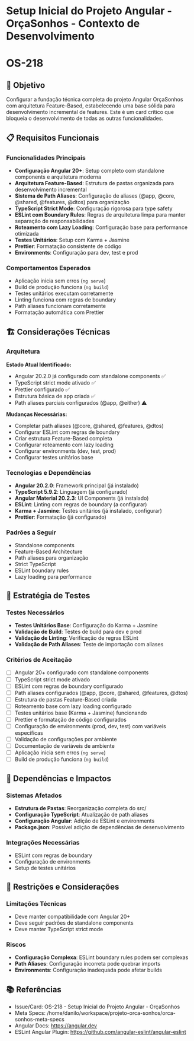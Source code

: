 # Setup Inicial do Projeto Angular - OrçaSonhos - Contexto de Desenvolvimento

# OS-218

## 🎯 Objetivo

Configurar a fundação técnica completa do projeto Angular OrçaSonhos com arquitetura Feature-Based, estabelecendo uma base sólida para desenvolvimento incremental de features. Este é um card crítico que bloqueia o desenvolvimento de todas as outras funcionalidades.

## 📋 Requisitos Funcionais

### Funcionalidades Principais

- **Configuração Angular 20+**: Setup completo com standalone components e arquitetura moderna
- **Arquitetura Feature-Based**: Estrutura de pastas organizada para desenvolvimento incremental
- **Sistema de Path Aliases**: Configuração de aliases (@app, @core, @shared, @features, @dtos) para organização
- **TypeScript Strict Mode**: Configuração rigorosa para type safety
- **ESLint com Boundary Rules**: Regras de arquitetura limpa para manter separação de responsabilidades
- **Roteamento com Lazy Loading**: Configuração base para performance otimizada
- **Testes Unitários**: Setup com Karma + Jasmine
- **Prettier**: Formatação consistente de código
- **Environments**: Configuração para dev, test e prod

### Comportamentos Esperados

- Aplicação inicia sem erros (`ng serve`)
- Build de produção funciona (`ng build`)
- Testes unitários executam corretamente
- Linting funciona com regras de boundary
- Path aliases funcionam corretamente
- Formatação automática com Prettier

## 🏗️ Considerações Técnicas

### Arquitetura

**Estado Atual Identificado:**

- Angular 20.2.0 já configurado com standalone components ✅
- TypeScript strict mode ativado ✅
- Prettier configurado ✅
- Estrutura básica de app criada ✅
- Path aliases parciais configurados (@app, @either) ⚠️

**Mudanças Necessárias:**

- Completar path aliases (@core, @shared, @features, @dtos)
- Configurar ESLint com regras de boundary
- Criar estrutura Feature-Based completa
- Configurar roteamento com lazy loading
- Configurar environments (dev, test, prod)
- Configurar testes unitários base

### Tecnologias e Dependências

- **Angular 20.2.0**: Framework principal (já instalado)
- **TypeScript 5.9.2**: Linguagem (já configurado)
- **Angular Material 20.2.3**: UI Components (já instalado)
- **ESLint**: Linting com regras de boundary (a configurar)
- **Karma + Jasmine**: Testes unitários (já instalado, configurar)
- **Prettier**: Formatação (já configurado)

### Padrões a Seguir

- Standalone components
- Feature-Based Architecture
- Path aliases para organização
- Strict TypeScript
- ESLint boundary rules
- Lazy loading para performance

## 🧪 Estratégia de Testes

### Testes Necessários

- **Testes Unitários Base**: Configuração do Karma + Jasmine
- **Validação de Build**: Testes de build para dev e prod
- **Validação de Linting**: Verificação de regras ESLint
- **Validação de Path Aliases**: Teste de importação com aliases

### Critérios de Aceitação

- [ ] Angular 20+ configurado com standalone components
- [ ] TypeScript strict mode ativado
- [ ] ESLint com regras de boundary configurado
- [ ] Path aliases configurados (@app, @core, @shared, @features, @dtos)
- [ ] Estrutura de pastas Feature-Based criada
- [ ] Roteamento base com lazy loading configurado
- [ ] Testes unitários base (Karma + Jasmine) funcionando
- [ ] Prettier e formatação de código configurados
- [ ] Configuração de environments (prod, dev, test) com variáveis específicas
- [ ] Validação de configurações por ambiente
- [ ] Documentação de variáveis de ambiente
- [ ] Aplicação inicia sem erros (`ng serve`)
- [ ] Build de produção funciona (`ng build`)

## 🔗 Dependências e Impactos

### Sistemas Afetados

- **Estrutura de Pastas**: Reorganização completa do src/
- **Configuração TypeScript**: Atualização de path aliases
- **Configuração Angular**: Adição de ESLint e environments
- **Package.json**: Possível adição de dependências de desenvolvimento

### Integrações Necessárias

- ESLint com regras de boundary
- Configuração de environments
- Setup de testes unitários

## 🚧 Restrições e Considerações

### Limitações Técnicas

- Deve manter compatibilidade com Angular 20+
- Deve seguir padrões de standalone components
- Deve manter TypeScript strict mode

### Riscos

- **Configuração Complexa**: ESLint boundary rules podem ser complexas
- **Path Aliases**: Configuração incorreta pode quebrar imports
- **Environments**: Configuração inadequada pode afetar builds

## 📚 Referências

- Issue/Card: OS-218 - Setup Inicial do Projeto Angular - OrçaSonhos
- Meta Specs: /home/danilo/workspace/projeto-orca-sonhos/orca-sonhos-meta-specs
- Angular Docs: https://angular.dev
- ESLint Angular Plugin: https://github.com/angular-eslint/angular-eslint
